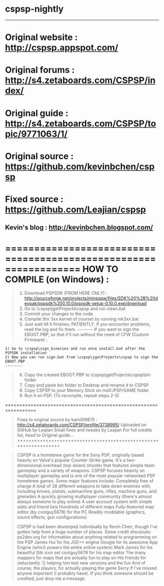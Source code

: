 cspsp-nightly
=============

----------------------------------------------------------------
Original website : http://cspsp.appspot.com/
=============
Original forums  : http://s4.zetaboards.com/CSPSP/index/
=============
Original guide   : http://s4.zetaboards.com/CSPSP/topic/9771063/1/
=============
Original source  : https://github.com/kevinbchen/cspsp
=============
Fixed source     : https://github.com/Leajian/cspsp
=============
Kevin's blog     : http://kevinbchen.blogspot.com/
----------------------------------------------------------------
=================================================================
HOW TO COMPILE (on Windows) :
=============
>1) Download PSPSDK (FROM HERE ONLY) : http://sourceforge.net/projects/minpspw/files/SDK%20%2B%20devpak/pspsdk%200.10.0/pspsdk-setup-0.10.0.exe/download
>2) Go to \cspsp\jge\Projects\cspsp and run clean.bat
>3) Commit your changes to the code.
>4) Compile (for 3xx kernel of course) by running mk3xx.bat
>5) Just wait till it finishes, PATIENTLY. If you encounter problems, read the log and fix them.
	--------
	If you want to sign the EBOOT.PBP, so that it'll run without the need of CFW (Custom Firmware) :

	1) Go to \cspsp\sign_binaries and run once install.bat after the PSPSDK installation
	2) Now you can run sign.bat from \cspsp\jge\Projects\cspsp to sign the EBOOT.PBP
	--------
>6) Copy the created EBOOT.PBP to \cspsp\jge\Projects\cspsp\bin folder
>7) Copy and paste bin folder to Desktop and rename it to CSPSP
>8) Copy CSPSP to your Memory Stick on ms0:/PSP/GAME folder
>9) Run it on PSP.
>(To recompile, repeat steps 2-5)

=================================================================
>Fixes to original source by kamil09875 : http://s4.zetaboards.com/CSPSP/profile/3738995/
>Uploaded on GitHub by Leajian
>Small fixes and tweaks by Leajian
>For full credits list, head to Original guide...
+++++++++++++++++++++++++++++++++++++++++++++++++++++++++++++++++

>CSPSP is a homebrew game for the Sony PSP, originally based heavily on Valve's popular Counter-Strike game. It's a two-dimensional overhead (top-down) shooter that features simple team gameplay and a variety of weapons.
>CSPSP focuses heavily on multiplayer gameplay and is one of the most popular networked PSP homebrew games.
>Some major features include: 
>Completely free of charge
>A total of 28 different weapons to take down enemies with, including knives, pistols, submachine guns, rifles, machine guns, and grenades
>A quickly growing multiplayer community (there's almost always someone to play online)
>A user account system with simple stats and friend lists
>Hundreds of different maps
>Fully-featured map editor (by coolguy5678) for the PC
>Readily moddable (graphics, sound effects, gun configurations)
>
>CSPSP is had been developed individually by Kevin Chen, though I've gotten help from a huge number of places. Some credit shoutouts:
>ps2dev.org for information about anything related to programming on the PSP
>James Hui for his JGE++ engine
>Google for its awesome App Engine (which powers the entire online system)
>Mark James for his beautiful Silk icon set
>coolguy5678 for his map editor
>The many mappers for maps that are actually fun to play on
>His friends for (reluctantly :|) helping him test new versions and the fun
>And of course, the players, for actually playing the game
>Sorry if I've missed anyone important (I probably have). If you think someone should be credited, just drop me a message.